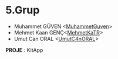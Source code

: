 # 5.Grup

- Muhammet GÜVEN <[MuhammetGuven](https://github.com/MuhammetGuven)>
- Mehmet Kaan GENÇ<[MehmetKaTR](https://github.com/MehmetKaTR)>
- Umut Can ORAL <[UmutC4nORAL](https://github.com/UmutC4nORAL)>
 
**PROJE** : KitApp
 
